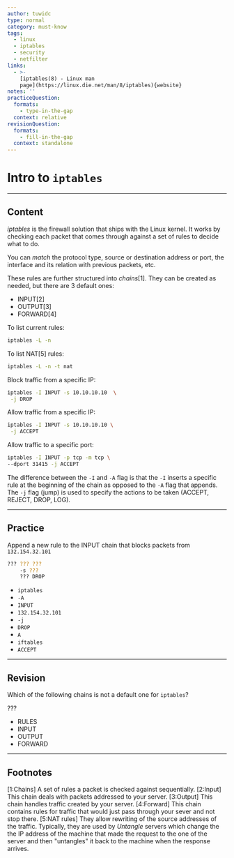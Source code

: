 ```yaml
---
author: tuwidc
type: normal
category: must-know
tags:
  - linux
  - iptables
  - security
  - netfilter
links:
  - >-
    [iptables(8) - Linux man
    page](https://linux.die.net/man/8/iptables){website}
notes: ''
practiceQuestion:
  formats:
    - type-in-the-gap
  context: relative
revisionQuestion:
  formats:
    - fill-in-the-gap
  context: standalone
---
```


# Intro to `iptables`


---

## Content

*iptables* is the firewall solution that ships with the Linux kernel. It works by checking each packet that comes through against a set of rules to decide what to do.

You can *match* the protocol type, source or destination address or port, the interface and its relation with previous packets, etc.

These rules are further structured into *chains*[1]. They can be created as needed, but there are 3 default ones:

- INPUT[2]
- OUTPUT[3]
- FORWARD[4]

To list current rules:

```bash
iptables -L -n
```

To list NAT[5] rules:

```bash
iptables -L -n -t nat
```

Block traffic from a specific IP:

```bash
iptables -I INPUT -s 10.10.10.10  \
 -j DROP
```

Allow traffic from a specific IP:

```bash
iptables -I INPUT -s 10.10.10.10 \
 -j ACCEPT
```

Allow traffic to a specific port:

```bash
iptables -I INPUT -p tcp -m tcp \
--dport 31415 -j ACCEPT

```

The difference between the `-I` and `-A` flag is that the `-I` inserts a specific rule at the beginning of the chain
as opposed to the `-A` flag that appends. The `-j` flag (jump) is used to specify the actions to be taken (ACCEPT, REJECT, DROP, LOG).


---

## Practice

Append a new rule to the INPUT chain that blocks packets from `132.154.32.101`

```bash
??? ??? ???
    -s ???
    ??? DROP
```

- `iptables`
- `-A`
- `INPUT`
- `132.154.32.101`
- `-j`
- `DROP`
- `A`
- `iftables`
- `ACCEPT`


---

## Revision

Which of the following chains is not a default one for `iptables`?

???

- RULES
- INPUT
- OUTPUT
- FORWARD


---

## Footnotes

[1:Chains]
A set of rules a packet is checked against sequentially.
[2:Input]
This chain deals with packets addressed to your server.
[3:Output]
This chain handles traffic created by your server.
[4:Forward]
This chain contains rules for traffic that would just pass through your sever and not stop there.
[5:NAT rules]
They allow rewriting of the source addresses of the traffic. Typically, they are used by *Untangle* servers which change the the IP address of the machine that made the request to the one of the server and then "untangles" it back to the machine when the response arrives.
